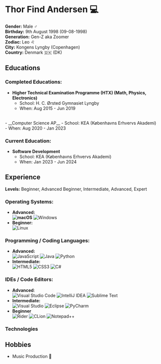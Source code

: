 
# Thor Find Andersen :computer:

__Gender:__ Male :male_sign: <br>
__Birthday:__ 9th August 1998 (09-08-1998) <br>
__Generation:__ Gen-Z aka Zoomer <br>
__Zodiac:__ Leo :leo: <br>
__City:__ Kongens Lyngby (Copenhagen) <br>
__Country:__ Denmark :denmark: (DK) <!--<br>
<br>
[Education](https://github.com/thorminathor4/thorminathor4/edit/main/README.md#Education)
[Experience](https://github.com/thorminathor4/thorminathor4/edit/main/README.md#Experience)
[Hobbies](https://github.com/thorminathor4/thorminathor4/edit/main/README.md#Hobbies)
[Test](/TEST.md)
-->

## Educations

### Completed Educations:
  - __Higher Technical Examination Programme (HTX) (Math, Physics, Electronics)__
    - School: H. C. Ørsted Gymnasiet Lyngby
    - When: Aug 2015 - Jun 2019
  <br>
  - __Computer Science AP__
    - School: KEA (Københavns Erhvervs Akademi)
    - When: Aug 2020 - Jan 2023

### Current Education:
  - __Software Development__
    - School: KEA (Københavns Erhvervs Akademi)
    - When: Jan 2023 - Jun 2024

## Experience
__Levels:__ Beginner, Advanced Beginner, Intermediate, Advanced, Expert

### Operating Systems:
- __Advanced:__ <br>
  __![macOS](https://img.shields.io/badge/mac%20os-000000?style=for-the-badge&logo=apple&logoColor=F0F0F0)__
  ![Windows](https://img.shields.io/badge/Windows-0078D6?style=for-the-badge&logo=windows&logoColor=white)
  <br>
- __Beginner:__ <br>
  ![Linux](https://img.shields.io/badge/Linux-FCC624?style=for-the-badge&logo=linux&logoColor=black)

### Programming / Coding Languages:
- __Advanced:__ <br>
  ![JavaScript](https://img.shields.io/badge/javascript-%23323330.svg?style=for-the-badge&logo=javascript&logoColor=%23F7DF1E)
  ![Java](https://img.shields.io/badge/java-%23ED8B00.svg?style=for-the-badge&logo=java&logoColor=white)
  ![Python](https://img.shields.io/badge/python-3670A0?style=for-the-badge&logo=python&logoColor=ffdd54)
  <br>
- __Intermediate:__ <br>
  ![HTML5](https://img.shields.io/badge/html5-%23E34F26.svg?style=for-the-badge&logo=html5&logoColor=white)
  ![CSS3](https://img.shields.io/badge/css3-%231572B6.svg?style=for-the-badge&logo=css3&logoColor=white)
  ![C#](https://img.shields.io/badge/c%23-%23239120.svg?style=for-the-badge&logo=c-sharp&logoColor=white)

### IDEs / Code Editors:
- __Advanced__: <br>
  ![Visual Studio Code](https://img.shields.io/badge/Visual%20Studio%20Code-0078d7.svg?style=for-the-badge&logo=visual-studio-code&logoColor=white)
  ![IntelliJ IDEA](https://img.shields.io/badge/IntelliJIDEA-000000.svg?style=for-the-badge&logo=intellij-idea&logoColor=white)
  ![Sublime Text](https://img.shields.io/badge/sublime_text-%23575757.svg?style=for-the-badge&logo=sublime-text&logoColor=important)
  <br>
- __Intermediate:__ <br>
  ![Visual Studio](https://img.shields.io/badge/Visual%20Studio-5C2D91.svg?style=for-the-badge&logo=visual-studio&logoColor=white)
  ![Eclipse](https://img.shields.io/badge/Eclipse-FE7A16.svg?style=for-the-badge&logo=Eclipse&logoColor=white)
  ![PyCharm](https://img.shields.io/badge/pycharm-143?style=for-the-badge&logo=pycharm&logoColor=black&color=black&labelColor=green)
  <br>
- __Beginner__ <br>
  ![Rider](https://img.shields.io/badge/Rider-000000.svg?style=for-the-badge&logo=Rider&logoColor=white&color=black&labelColor=crimson)
  ![CLion](https://img.shields.io/badge/CLion-black?style=for-the-badge&logo=clion&logoColor=white)
  ![Notepad++](https://img.shields.io/badge/Notepad++-90E59A.svg?style=for-the-badge&logo=notepad%2b%2b&logoColor=black)

### Technologies

## Hobbies
- Music Production :musical_note:
